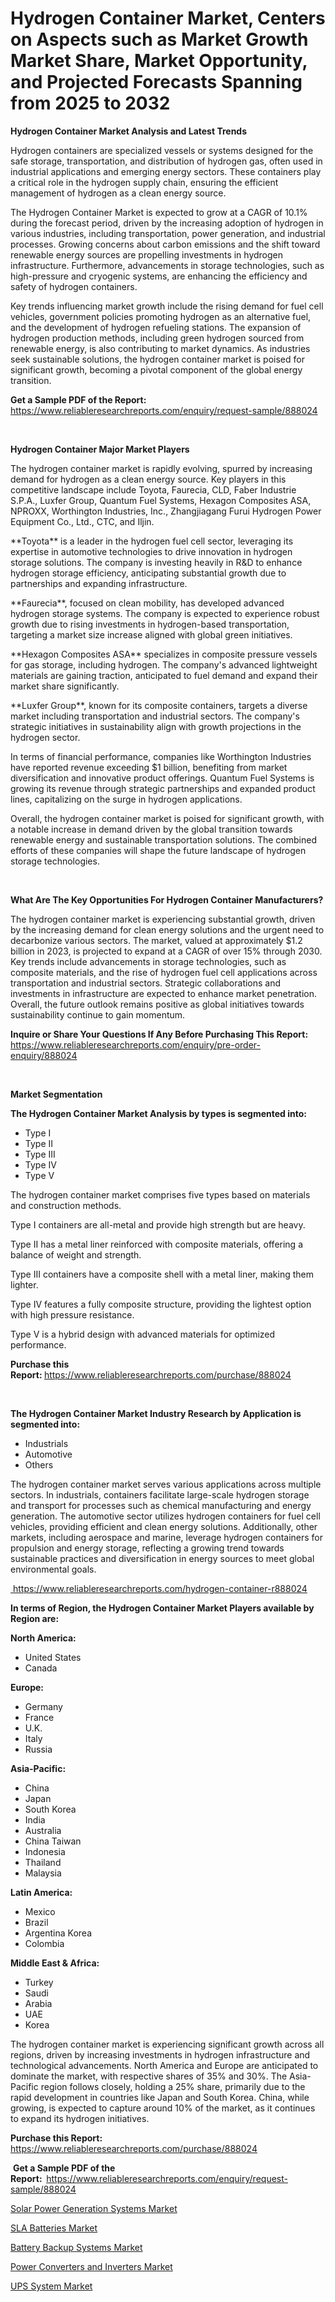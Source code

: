 <p><h1>Hydrogen Container Market, Centers on Aspects such as Market Growth Market Share, Market Opportunity, and Projected Forecasts Spanning from 2025 to 2032</h1></p><p><strong>Hydrogen Container Market Analysis and Latest Trends</strong></p>
<p><p>Hydrogen containers are specialized vessels or systems designed for the safe storage, transportation, and distribution of hydrogen gas, often used in industrial applications and emerging energy sectors. These containers play a critical role in the hydrogen supply chain, ensuring the efficient management of hydrogen as a clean energy source.</p><p>The Hydrogen Container Market is expected to grow at a CAGR of 10.1% during the forecast period, driven by the increasing adoption of hydrogen in various industries, including transportation, power generation, and industrial processes. Growing concerns about carbon emissions and the shift toward renewable energy sources are propelling investments in hydrogen infrastructure. Furthermore, advancements in storage technologies, such as high-pressure and cryogenic systems, are enhancing the efficiency and safety of hydrogen containers.</p><p>Key trends influencing market growth include the rising demand for fuel cell vehicles, government policies promoting hydrogen as an alternative fuel, and the development of hydrogen refueling stations. The expansion of hydrogen production methods, including green hydrogen sourced from renewable energy, is also contributing to market dynamics. As industries seek sustainable solutions, the hydrogen container market is poised for significant growth, becoming a pivotal component of the global energy transition.</p></p>
<p><strong>Get a Sample PDF of the Report:&nbsp;</strong> <a href="https://www.reliableresearchreports.com/enquiry/request-sample/888024?utm_campaign=7&utm_medium=2&utm_source=Github&utm_content=ia&utm_term=07042025&utm_id=hydrogen-container">https://www.reliableresearchreports.com/enquiry/request-sample/888024</a></p>
<p>&nbsp;</p>
<p><strong>Hydrogen Container Major Market Players</strong></p>
<p><p>The hydrogen container market is rapidly evolving, spurred by increasing demand for hydrogen as a clean energy source. Key players in this competitive landscape include Toyota, Faurecia, CLD, Faber Industrie S.P.A., Luxfer Group, Quantum Fuel Systems, Hexagon Composites ASA, NPROXX, Worthington Industries, Inc., Zhangjiagang Furui Hydrogen Power Equipment Co., Ltd., CTC, and Iljin.</p><p>**Toyota** is a leader in the hydrogen fuel cell sector, leveraging its expertise in automotive technologies to drive innovation in hydrogen storage solutions. The company is investing heavily in R&D to enhance hydrogen storage efficiency, anticipating substantial growth due to partnerships and expanding infrastructure.</p><p>**Faurecia**, focused on clean mobility, has developed advanced hydrogen storage systems. The company is expected to experience robust growth due to rising investments in hydrogen-based transportation, targeting a market size increase aligned with global green initiatives.</p><p>**Hexagon Composites ASA** specializes in composite pressure vessels for gas storage, including hydrogen. The company's advanced lightweight materials are gaining traction, anticipated to fuel demand and expand their market share significantly.</p><p>**Luxfer Group**, known for its composite containers, targets a diverse market including transportation and industrial sectors. The company's strategic initiatives in sustainability align with growth projections in the hydrogen sector.</p><p>In terms of financial performance, companies like Worthington Industries have reported revenue exceeding $1 billion, benefiting from market diversification and innovative product offerings. Quantum Fuel Systems is growing its revenue through strategic partnerships and expanded product lines, capitalizing on the surge in hydrogen applications.</p><p>Overall, the hydrogen container market is poised for significant growth, with a notable increase in demand driven by the global transition towards renewable energy and sustainable transportation solutions. The combined efforts of these companies will shape the future landscape of hydrogen storage technologies.</p></p>
<p>&nbsp;</p>
<p><strong>What Are The Key Opportunities For Hydrogen Container Manufacturers?</strong></p>
<p><p>The hydrogen container market is experiencing substantial growth, driven by the increasing demand for clean energy solutions and the urgent need to decarbonize various sectors. The market, valued at approximately $1.2 billion in 2023, is projected to expand at a CAGR of over 15% through 2030. Key trends include advancements in storage technologies, such as composite materials, and the rise of hydrogen fuel cell applications across transportation and industrial sectors. Strategic collaborations and investments in infrastructure are expected to enhance market penetration. Overall, the future outlook remains positive as global initiatives towards sustainability continue to gain momentum.</p></p>
<p><strong>Inquire or Share Your Questions If Any Before Purchasing This Report:</strong> <a href="https://www.reliableresearchreports.com/enquiry/pre-order-enquiry/888024?utm_campaign=7&utm_medium=2&utm_source=Github&utm_content=ia&utm_term=07042025&utm_id=hydrogen-container">https://www.reliableresearchreports.com/enquiry/pre-order-enquiry/888024</a></p>
<p>&nbsp;</p>
<p><strong>Market Segmentation</strong></p>
<p><strong>The Hydrogen Container Market Analysis by types is segmented into:</strong></p>
<p><ul><li>Type I</li><li>Type II</li><li>Type III</li><li>Type IV</li><li>Type V</li></ul></p>
<p><p>The hydrogen container market comprises five types based on materials and construction methods. </p><p>Type I containers are all-metal and provide high strength but are heavy. </p><p>Type II has a metal liner reinforced with composite materials, offering a balance of weight and strength. </p><p>Type III containers have a composite shell with a metal liner, making them lighter. </p><p>Type IV features a fully composite structure, providing the lightest option with high pressure resistance. </p><p>Type V is a hybrid design with advanced materials for optimized performance.</p></p>
<p><strong>Purchase this Report:&nbsp;</strong><a href="https://www.reliableresearchreports.com/purchase/888024?utm_campaign=7&utm_medium=2&utm_source=Github&utm_content=ia&utm_term=07042025&utm_id=hydrogen-container">https://www.reliableresearchreports.com/purchase/888024</a></p>
<p>&nbsp;</p>
<p><strong>The Hydrogen Container Market Industry Research by Application is segmented into:</strong></p>
<p><ul><li>Industrials</li><li>Automotive</li><li>Others</li></ul></p>
<p><p>The hydrogen container market serves various applications across multiple sectors. In industrials, containers facilitate large-scale hydrogen storage and transport for processes such as chemical manufacturing and energy generation. The automotive sector utilizes hydrogen containers for fuel cell vehicles, providing efficient and clean energy solutions. Additionally, other markets, including aerospace and marine, leverage hydrogen containers for propulsion and energy storage, reflecting a growing trend towards sustainable practices and diversification in energy sources to meet global environmental goals.</p></p>
<p><a href="https://www.reliableresearchreports.com/hydrogen-container-r888024?utm_campaign=7&utm_medium=2&utm_source=Github&utm_content=ia&utm_term=07042025&utm_id=hydrogen-container">&nbsp;https://www.reliableresearchreports.com/hydrogen-container-r888024</a></p>
<p><strong>In terms of Region, the Hydrogen Container Market Players available by Region are:</strong></p>
<p>
    <p> <strong> North America: </strong>
        <ul>
            <li>United States</li>
            <li>Canada</li>
        </ul>
        </p> 
    <p> <strong> Europe: </strong>
        <ul>
            <li>Germany</li>
            <li>France</li>
            <li>U.K.</li>
            <li>Italy</li>
            <li>Russia</li>
        </ul>
        </p> 
    <p> <strong> Asia-Pacific: </strong>
        <ul>
            <li>China</li>
            <li>Japan</li>
            <li>South Korea</li>
            <li>India</li>
            <li>Australia</li>
            <li>China Taiwan</li>
            <li>Indonesia</li>
            <li>Thailand</li>
            <li>Malaysia</li>
        </ul>
        </p> 
    <p> <strong> Latin America: </strong>
        <ul>
            <li>Mexico</li>
            <li>Brazil</li>
            <li>Argentina Korea</li>
            <li>Colombia</li>
        </ul>
        </p> 
    <p> <strong> Middle East & Africa: </strong>
        <ul>
            <li>Turkey</li>
            <li>Saudi</li>
            <li>Arabia</li>
            <li>UAE</li>
            <li>Korea</li>
        </ul>
    </p>
    </p>
<p><p>The hydrogen container market is experiencing significant growth across all regions, driven by increasing investments in hydrogen infrastructure and technological advancements. North America and Europe are anticipated to dominate the market, with respective shares of 35% and 30%. The Asia-Pacific region follows closely, holding a 25% share, primarily due to the rapid development in countries like Japan and South Korea. China, while growing, is expected to capture around 10% of the market, as it continues to expand its hydrogen initiatives.</p></p>
<p><strong>Purchase this Report: </strong><a href="https://www.reliableresearchreports.com/purchase/888024?utm_campaign=7&utm_medium=2&utm_source=Github&utm_content=ia&utm_term=07042025&utm_id=hydrogen-container">https://www.reliableresearchreports.com/purchase/888024</a></p>
<p>&nbsp;<strong>Get a Sample PDF of the Report:&nbsp;&nbsp;</strong><a href="https://www.reliableresearchreports.com/enquiry/request-sample/888024?utm_campaign=7&utm_medium=2&utm_source=Github&utm_content=ia&utm_term=07042025&utm_id=hydrogen-container">https://www.reliableresearchreports.com/enquiry/request-sample/888024</a></p>
<p><strong></strong></p>
<p><p><a href="https://github.com/vigatoimrene04/Market-Research-Report-List-1/blob/main/solar-power-generation-systems-market.md?utm_campaign=7&utm_medium=2&utm_source=Github&utm_content=ia&utm_term=07042025&utm_id=hydrogen-container">Solar Power Generation Systems Market</a></p><p><a href="https://github.com/joubehobock75/Market-Research-Report-List-1/blob/main/sla-batteries-market.md?utm_campaign=7&utm_medium=2&utm_source=Github&utm_content=ia&utm_term=07042025&utm_id=hydrogen-container">SLA Batteries Market</a></p><p><a href="https://github.com/bufkamaiahi7/Market-Research-Report-List-1/blob/main/battery-backup-systems-market.md?utm_campaign=7&utm_medium=2&utm_source=Github&utm_content=ia&utm_term=07042025&utm_id=hydrogen-container">Battery Backup Systems Market</a></p><p><a href="https://github.com/gasiorgary79/Market-Research-Report-List-1/blob/main/power-converters-and-inverters-market.md?utm_campaign=7&utm_medium=2&utm_source=Github&utm_content=ia&utm_term=07042025&utm_id=hydrogen-container">Power Converters and Inverters Market</a></p><p><a href="https://github.com/supashcriana/Market-Research-Report-List-1/blob/main/ups-system-market.md?utm_campaign=7&utm_medium=2&utm_source=Github&utm_content=ia&utm_term=07042025&utm_id=hydrogen-container">UPS System Market</a></p></p>